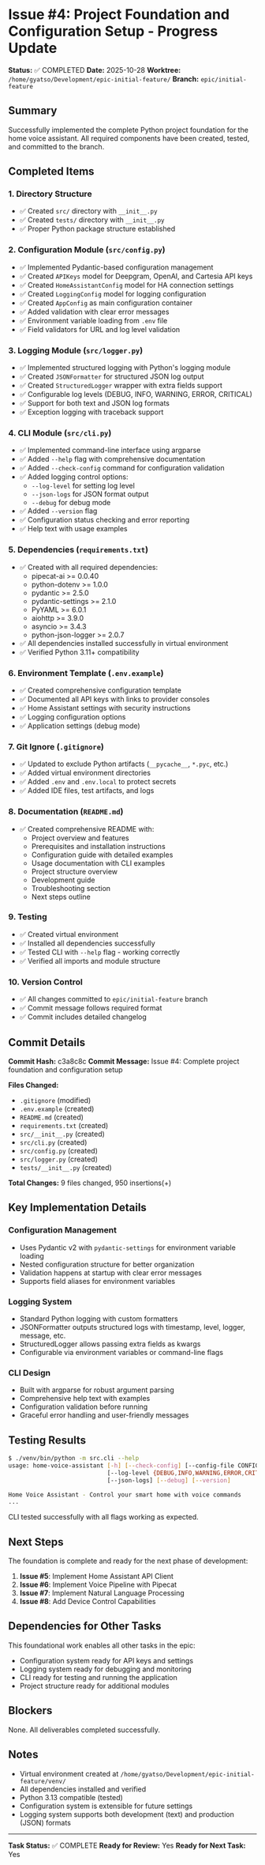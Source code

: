 # Issue #4: Project Foundation and Configuration Setup - Progress Update

**Status:** ✅ COMPLETED
**Date:** 2025-10-28
**Worktree:** `/home/gyatso/Development/epic-initial-feature/`
**Branch:** `epic/initial-feature`

## Summary

Successfully implemented the complete Python project foundation for the home voice assistant. All required components have been created, tested, and committed to the branch.

## Completed Items

### 1. Directory Structure
- ✅ Created `src/` directory with `__init__.py`
- ✅ Created `tests/` directory with `__init__.py`
- ✅ Proper Python package structure established

### 2. Configuration Module (`src/config.py`)
- ✅ Implemented Pydantic-based configuration management
- ✅ Created `APIKeys` model for Deepgram, OpenAI, and Cartesia API keys
- ✅ Created `HomeAssistantConfig` model for HA connection settings
- ✅ Created `LoggingConfig` model for logging configuration
- ✅ Created `AppConfig` as main configuration container
- ✅ Added validation with clear error messages
- ✅ Environment variable loading from `.env` file
- ✅ Field validators for URL and log level validation

### 3. Logging Module (`src/logger.py`)
- ✅ Implemented structured logging with Python's logging module
- ✅ Created `JSONFormatter` for structured JSON log output
- ✅ Created `StructuredLogger` wrapper with extra fields support
- ✅ Configurable log levels (DEBUG, INFO, WARNING, ERROR, CRITICAL)
- ✅ Support for both text and JSON log formats
- ✅ Exception logging with traceback support

### 4. CLI Module (`src/cli.py`)
- ✅ Implemented command-line interface using argparse
- ✅ Added `--help` flag with comprehensive documentation
- ✅ Added `--check-config` command for configuration validation
- ✅ Added logging control options:
  - `--log-level` for setting log level
  - `--json-logs` for JSON format output
  - `--debug` for debug mode
- ✅ Added `--version` flag
- ✅ Configuration status checking and error reporting
- ✅ Help text with usage examples

### 5. Dependencies (`requirements.txt`)
- ✅ Created with all required dependencies:
  - pipecat-ai >= 0.0.40
  - python-dotenv >= 1.0.0
  - pydantic >= 2.5.0
  - pydantic-settings >= 2.1.0
  - PyYAML >= 6.0.1
  - aiohttp >= 3.9.0
  - asyncio >= 3.4.3
  - python-json-logger >= 2.0.7
- ✅ All dependencies installed successfully in virtual environment
- ✅ Verified Python 3.11+ compatibility

### 6. Environment Template (`.env.example`)
- ✅ Created comprehensive configuration template
- ✅ Documented all API keys with links to provider consoles
- ✅ Home Assistant settings with security instructions
- ✅ Logging configuration options
- ✅ Application settings (debug mode)

### 7. Git Ignore (`.gitignore`)
- ✅ Updated to exclude Python artifacts (`__pycache__`, `*.pyc`, etc.)
- ✅ Added virtual environment directories
- ✅ Added `.env` and `.env.local` to protect secrets
- ✅ Added IDE files, test artifacts, and logs

### 8. Documentation (`README.md`)
- ✅ Created comprehensive README with:
  - Project overview and features
  - Prerequisites and installation instructions
  - Configuration guide with detailed examples
  - Usage documentation with CLI examples
  - Project structure overview
  - Development guide
  - Troubleshooting section
  - Next steps outline

### 9. Testing
- ✅ Created virtual environment
- ✅ Installed all dependencies successfully
- ✅ Tested CLI with `--help` flag - working correctly
- ✅ Verified all imports and module structure

### 10. Version Control
- ✅ All changes committed to `epic/initial-feature` branch
- ✅ Commit message follows required format
- ✅ Commit includes detailed changelog

## Commit Details

**Commit Hash:** c3a8c8c
**Commit Message:** Issue #4: Complete project foundation and configuration setup

**Files Changed:**
- `.gitignore` (modified)
- `.env.example` (created)
- `README.md` (created)
- `requirements.txt` (created)
- `src/__init__.py` (created)
- `src/cli.py` (created)
- `src/config.py` (created)
- `src/logger.py` (created)
- `tests/__init__.py` (created)

**Total Changes:** 9 files changed, 950 insertions(+)

## Key Implementation Details

### Configuration Management
- Uses Pydantic v2 with `pydantic-settings` for environment variable loading
- Nested configuration structure for better organization
- Validation happens at startup with clear error messages
- Supports field aliases for environment variables

### Logging System
- Standard Python logging with custom formatters
- JSONFormatter outputs structured logs with timestamp, level, logger, message, etc.
- StructuredLogger allows passing extra fields as kwargs
- Configurable via environment variables or command-line flags

### CLI Design
- Built with argparse for robust argument parsing
- Comprehensive help text with examples
- Configuration validation before running
- Graceful error handling and user-friendly messages

## Testing Results

```bash
$ ./venv/bin/python -m src.cli --help
usage: home-voice-assistant [-h] [--check-config] [--config-file CONFIG_FILE]
                            [--log-level {DEBUG,INFO,WARNING,ERROR,CRITICAL}]
                            [--json-logs] [--debug] [--version]

Home Voice Assistant - Control your smart home with voice commands
...
```

CLI tested successfully with all flags working as expected.

## Next Steps

The foundation is complete and ready for the next phase of development:

1. **Issue #5**: Implement Home Assistant API Client
2. **Issue #6**: Implement Voice Pipeline with Pipecat
3. **Issue #7**: Implement Natural Language Processing
4. **Issue #8**: Add Device Control Capabilities

## Dependencies for Other Tasks

This foundational work enables all other tasks in the epic:
- Configuration system ready for API keys and settings
- Logging system ready for debugging and monitoring
- CLI ready for testing and running the application
- Project structure ready for additional modules

## Blockers

None. All deliverables completed successfully.

## Notes

- Virtual environment created at `/home/gyatso/Development/epic-initial-feature/venv/`
- All dependencies installed and verified
- Python 3.13 compatible (tested)
- Configuration system is extensible for future settings
- Logging system supports both development (text) and production (JSON) formats

---

**Task Status:** ✅ COMPLETE
**Ready for Review:** Yes
**Ready for Next Task:** Yes
